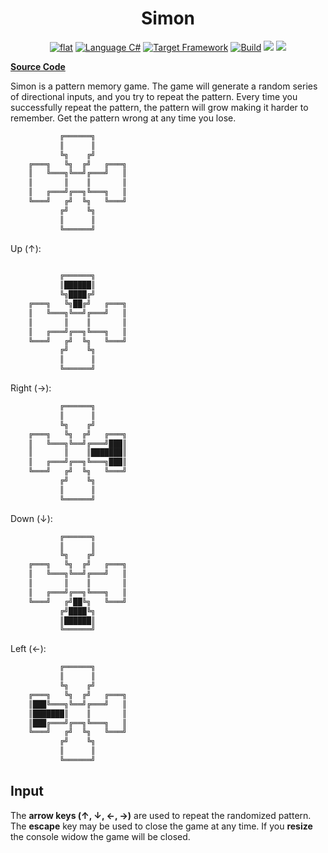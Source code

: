 <h1 align="center">
	Simon
</h1>

<p align="center">
	<a href="https://github.com/ZacharyPatten/dotnet-console-games" alt="GitHub repo"><img alt="flat" src="https://img.shields.io/badge/github-repo-black?logo=github&amp;style=flat"></a>
	<a href="#" alt="GitHub repo"><img alt="Language C#" src="https://img.shields.io/badge/language-C%23-%23178600"></a>
	<a href="#"><img src="https://img.shields.io/badge/dynamic/xml?color=%23512bd4&label=target&query=%2F%2FTargetFramework%5B1%5D&url=https%3A%2F%2Fraw.githubusercontent.com%2FZacharyPatten%2Fdotnet-console-games%2Fmaster%2FProjects%2FSimon%2FSimon.csproj" title="Target Framework" alt="Target Framework"></a>
	<a href="#"><img src="https://github.com/ZacharyPatten/dotnet-console-games/workflows/Simon%20Build/badge.svg" title="Goto Build" alt="Build"></a>
	<a href="https://discord.gg/4XbQbwF" alt="chat on Discord"><img src="https://img.shields.io/discord/557244925712924684?logo=discord" /></a>
	<a href="https://github.com/ZacharyPatten/dotnet-console-games/blob/master/LICENSE" alt="license"><img src="https://img.shields.io/badge/license-MIT-green.svg" /></a>
</p>

**[Source Code](Program.cs)**

Simon is a pattern memory game. The game will generate a random series of directional inputs, and you try to repeat the pattern. Every time you successfully repeat the pattern, the pattern will grow making it harder to remember. Get the pattern wrong at any time you lose.

```cs
           ╔══════╗
           ║      ║
           ╚╗    ╔╝
    ╔═══╗   ╚╗  ╔╝   ╔═══╗
    ║   ╚═══╗╚══╝╔═══╝   ║
    ║       ║    ║       ║
    ║   ╔═══╝╔══╗╚═══╗   ║
    ╚═══╝   ╔╝  ╚╗   ╚═══╝
           ╔╝    ╚╗
           ║      ║
           ╚══════╝
```

Up (↑):
```cs
    
           ╔══════╗
           ║██████║
           ╚╗████╔╝
    ╔═══╗   ╚╗██╔╝   ╔═══╗
    ║   ╚═══╗╚══╝╔═══╝   ║
    ║       ║    ║       ║
    ║   ╔═══╝╔══╗╚═══╗   ║
    ╚═══╝   ╔╝  ╚╗   ╚═══╝
           ╔╝    ╚╗
           ║      ║
           ╚══════╝
```

Right (→):
```cs
           ╔══════╗
           ║      ║
           ╚╗    ╔╝
    ╔═══╗   ╚╗  ╔╝   ╔═══╗
    ║   ╚═══╗╚══╝╔═══╝███║
    ║       ║    ║███████║
    ║   ╔═══╝╔══╗╚═══╗███║
    ╚═══╝   ╔╝  ╚╗   ╚═══╝
           ╔╝    ╚╗
           ║      ║
           ╚══════╝
```

Down (↓):
```cs
           ╔══════╗
           ║      ║
           ╚╗    ╔╝
    ╔═══╗   ╚╗  ╔╝   ╔═══╗
    ║   ╚═══╗╚══╝╔═══╝   ║
    ║       ║    ║       ║
    ║   ╔═══╝╔══╗╚═══╗   ║
    ╚═══╝   ╔╝██╚╗   ╚═══╝
           ╔╝████╚╗
           ║██████║
           ╚══════╝
```

Left (←):
```cs
           ╔══════╗
           ║      ║
           ╚╗    ╔╝
    ╔═══╗   ╚╗  ╔╝   ╔═══╗
    ║███╚═══╗╚══╝╔═══╝   ║
    ║███████║    ║       ║
    ║███╔═══╝╔══╗╚═══╗   ║
    ╚═══╝   ╔╝  ╚╗   ╚═══╝
           ╔╝    ╚╗
           ║      ║
           ╚══════╝
```

## Input
The **arrow keys (↑, ↓, ←, →)** are used to repeat the randomized pattern. The **escape** key may be used to close the game at any time. If you **resize** the console widow the game will be closed.
